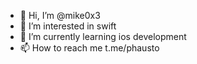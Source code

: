 - 👋 Hi, I’m @mike0x3
- 👀 I’m interested in swift
- 🌱 I’m currently learning ios development
- 📫 How to reach me t.me/phausto

<!---
mike0x3/mike0x3 is a ✨ special ✨ repository because its `README.md` (this file) appears on your GitHub profile.
You can click the Preview link to take a look at your changes.
--->
